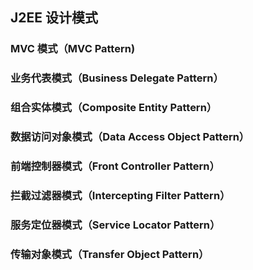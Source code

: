 <!--
 * @Author: zouzongliang
 * @Date: 2020-10-15 10:08:55
 * @LastEditTime: 2020-10-15 11:27:18
 * @LastEditors: Please set LastEditors
 * @Description: In User Settings Edit
 * @file: content
-->

## J2EE 设计模式

### MVC 模式（MVC Pattern)

### 业务代表模式（Business Delegate Pattern）

### 组合实体模式（Composite Entity Pattern）

### 数据访问对象模式（Data Access Object Pattern）

### 前端控制器模式（Front Controller Pattern）

### 拦截过滤器模式（Intercepting Filter Pattern）

### 服务定位器模式（Service Locator Pattern）

### 传输对象模式（Transfer Object Pattern）